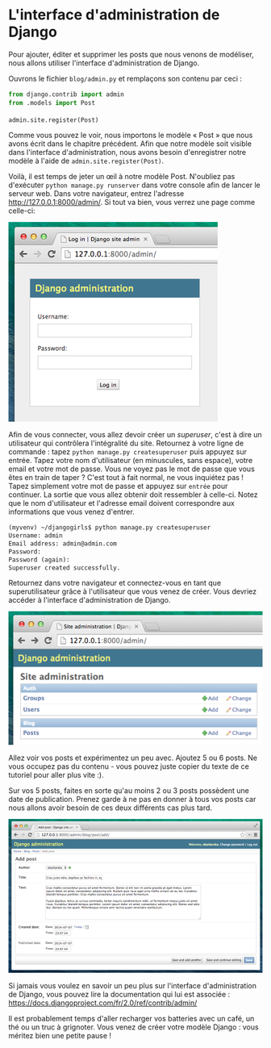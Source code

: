 # L'interface d'administration de Django

Pour ajouter, éditer et supprimer les posts que nous venons de modéliser, nous allons utiliser l'interface d'administration de Django.

Ouvrons le fichier `blog/admin.py` et remplaçons son contenu par ceci :

```python
from django.contrib import admin
from .models import Post

admin.site.register(Post)
```    

Comme vous pouvez le voir, nous importons le modèle « Post » que nous avons écrit dans le chapitre précédent. Afin que notre modèle soit visible dans l'interface d'administration, nous avons besoin d'enregistrer notre modèle à l'aide de `admin.site.register(Post)`.

Voilà, il est temps de jeter un œil à notre modèle Post. N'oubliez pas d'exécuter `python manage.py runserver` dans votre console afin de lancer le serveur web. Dans votre navigateur, entrez l'adresse http://127.0.0.1:8000/admin/. Si tout va bien, vous verrez une page comme celle-ci:

![Page de login][1]

 [1]: images/login_page2.png

Afin de vous connecter, vous allez devoir créer un *superuser*, c'est à dire un utilisateur qui contrôlera l'intégralité du site. Retournez à votre ligne de commande : tapez `python manage.py createsuperuser` puis appuyez sur entrée. Tapez votre nom d'utilisateur (en minuscules, sans espace), votre email et votre mot de passe. Vous ne voyez pas le mot de passe que vous êtes en train de taper ? C'est tout à fait normal, ne vous inquiétez pas ! Tapez simplement votre mot de passe et appuyez sur `entrée` pour continuer. La sortie que vous allez obtenir doit ressembler à celle-ci. Notez que le nom d'utilisateur et l'adresse email doivent correspondre aux informations que vous venez d'entrer.

    (myvenv) ~/djangogirls$ python manage.py createsuperuser
    Username: admin
    Email address: admin@admin.com
    Password:
    Password (again):
    Superuser created successfully.


Retournez dans votre navigateur et connectez-vous en tant que superutilisateur grâce à l'utilisateur que vous venez de créer. Vous devriez accéder à l'interface d'administration de Django.

![Django admin][2]

 [2]: images/django_admin3.png

Allez voir vos posts et expérimentez un peu avec. Ajoutez 5 ou 6 posts. Ne vous occupez pas du contenu - vous pouvez juste copier du texte de ce tutoriel pour aller plus vite :).

Sur vos 5 posts, faites en sorte qu'au moins 2 ou 3 posts possèdent une date de publication. Prenez garde à ne pas en donner à tous vos posts car nous allons avoir besoin de ces deux différents cas plus tard.

![Django admin][3]

 [3]: images/edit_post3.png

Si jamais vous voulez en savoir un peu plus sur l'interface d'administration de Django, vous pouvez lire la documentation qui lui est associée : https://docs.djangoproject.com/fr/2.0/ref/contrib/admin/

Il est probablement temps d'aller recharger vos batteries avec un café, un thé ou un truc à grignoter. Vous venez de créer votre modèle Django : vous méritez bien une petite pause !
